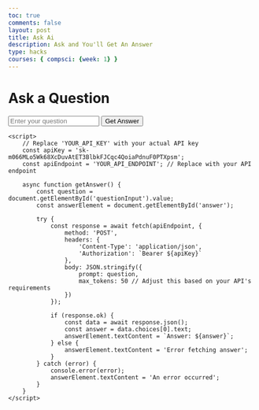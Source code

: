 ```yaml
---
toc: true
comments: false
layout: post
title: Ask Ai
description: Ask and You'll Get An Answer
type: hacks
courses: { compsci: {week: 1} }
---
```

<!DOCTYPE html>
<html lang="en">
<head>
    <meta charset="UTF-8">
    <meta name="viewport" content="width=device-width, initial-scale=1.0">
    <title>Question and Answer</title>
</head>
<body>
    <h1>Ask a Question</h1>
    <input type="text" id="questionInput" placeholder="Enter your question">
    <button onclick="getAnswer()">Get Answer</button>
    <p id="answer"></p>

    <script>
        // Replace 'YOUR_API_KEY' with your actual API key
        const apiKey = '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';
        const apiEndpoint = 'YOUR_API_ENDPOINT'; // Replace with your API endpoint

        async function getAnswer() {
            const question = document.getElementById('questionInput').value;
            const answerElement = document.getElementById('answer');

            try {
                const response = await fetch(apiEndpoint, {
                    method: 'POST',
                    headers: {
                        'Content-Type': 'application/json',
                        'Authorization': `Bearer ${apiKey}`
                    },
                    body: JSON.stringify({
                        prompt: question,
                        max_tokens: 50 // Adjust this based on your API's requirements
                    })
                });

                if (response.ok) {
                    const data = await response.json();
                    const answer = data.choices[0].text;
                    answerElement.textContent = `Answer: ${answer}`;
                } else {
                    answerElement.textContent = 'Error fetching answer';
                }
            } catch (error) {
                console.error(error);
                answerElement.textContent = 'An error occurred';
            }
        }
    </script>
</body>
</html>
